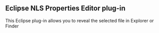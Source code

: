 Eclipse NLS Properties Editor plug-in
-------------------------------------

This Eclipse plug-in allows you to reveal the selected file in Explorer or Finder

